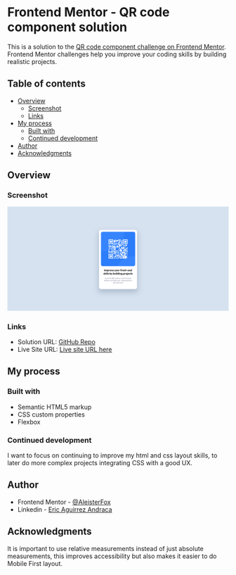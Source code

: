 # Frontend Mentor - QR code component solution

This is a solution to the [QR code component challenge on Frontend Mentor](https://www.frontendmentor.io/challenges/qr-code-component-iux_sIO_H). Frontend Mentor challenges help you improve your coding skills by building realistic projects. 

## Table of contents

- [Overview](#overview)
  - [Screenshot](#screenshot)
  - [Links](#links)
- [My process](#my-process)
  - [Built with](#built-with)
  - [Continued development](#continued-development)
- [Author](#author)
- [Acknowledgments](#acknowledgments)


## Overview

### Screenshot

![](./images/Qr-Code-Component.png)

### Links

- Solution URL: [GitHub Repo](https://github.com/AleisterFox/Qr-Code-Component)
- Live Site URL: [Live site URL here](https://aleisterfox.github.io/Qr-Code-Component/)

## My process

### Built with

- Semantic HTML5 markup
- CSS custom properties
- Flexbox


### Continued development

I want to focus on continuing to improve my html and css layout skills, to later do more complex projects integrating CSS with a good UX.


## Author

- Frontend Mentor - [@AleisterFox](https://www.frontendmentor.io/profile/AleisterFox)
- Linkedin - [Eric Aguirrez Andraca](https://www.linkedin.com/in/eric-aguirrez-andraca-766090197/)


## Acknowledgments

It is important to use relative measurements instead of just absolute measurements, this improves accessibility but also makes it easier to do Mobile First layout.
